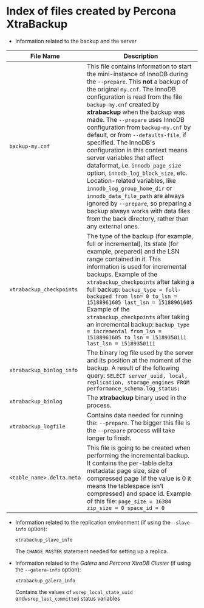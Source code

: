 # Index of files created by Percona XtraBackup


* Information related to the backup and the server

| File Name                           | Description                                                                                                                                                                                                                                                                                                                                                                                                                                                                                                                                                                                |
| ----------------------------------- | ------------------------------------------------------------------------------------------------------------------------------------------------------------------------------------------------------------------------------------------------------------------------------------------------------------------------------------------------------------------------------------------------------------------------------------------------------------------------------------------------------------------------------------------------------------------------------------------ |
| `backup-my.cnf`                     | This file contains information to start the mini-instance of InnoDB during the `--prepare`. This **not** a backup of the original `my.cnf`. The InnoDB configuration is read from the file `backup-my.cnf` created by **xtrabackup** when the backup was made. The `--prepare` uses InnoDB configuration from `backup-my.cnf` by default, or from `--defaults-file`, if specified. The InnoDB's configuration in this context means server variables that affect dataformat, i.e. `innodb_page_size` option, `innodb_log_block_size`, etc. Location-related variables, like `innodb_log_group_home_dir` or `innodb_data_file_path` are always ignored by `--prepare`, so preparing a backup always works with data files from the back directory, rather than any external ones. |
| `xtrabackup_checkpoints`            | The type of the backup (for example, full or incremental), its state (for example, prepared) and the LSN range contained in it. This information is used for incremental backups. Example of the `xtrabackup_checkpoints` after taking a full backup: `backup_type = full-backuped from lsn= 0 to_lsn = 15188961605 last_lsn = 15188961605` Example of the `xtrabackup_checkpoints` after taking an incremental backup: `backup_type = incremental from_lsn = 15188961605 to_lsn = 15189350111 last_lsn = 15189350111`                                                                                                                                                                                                                                                      |
| `xtrabackup_binlog_info`            | The binary log file used by the server and its position at the moment of the backup. A result of the following query: `SELECT server_uuid, local, replication, storage_engines FROM performance_schema.log_status;`                                                                                                                                                                                                                                                                                                                                                                             |
| `xtrabackup_binlog`                 | The **xtrabackup** binary used in the process.                                                                                                                                                                                                                                                                                                                                                                                                                                                                                                                                             |
| `xtrabackup_logfile`                | Contains data needed for running the: `--prepare`. The bigger this file is the `--prepare` process will take longer to finish.                                                                                                                                                                                                                                                                                                                                                                                                                                                                                                    |
| `<table_name>.delta.meta`           | This file is going to be created when performing the incremental backup. It contains the per-table delta metadata: page size, size of compressed page (if the value is 0 it means the tablespace isn’t compressed) and space id. Example of this file: `page_size = 16384 zip_size = 0 space_id = 0`                                                                                                                                                                                                                                                                                                                                                      |

* Information related to the replication environment (if using the`--slave-info` option):

    `xtrabackup_slave_info`

    The `CHANGE MASTER` statement needed for setting up a replica.

* Information related to the *Galera* and *Percona XtraDB Cluster* (if using the `--galera-info` option):

    `xtrabackup_galera_info`
   
    Contains the values of `wsrep_local_state_uuid` and`wsrep_last_committed` status variables
